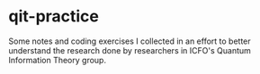 # qit-practice
Some notes and coding exercises I collected in an effort to better understand the research done by researchers in ICFO's Quantum Information Theory group.
